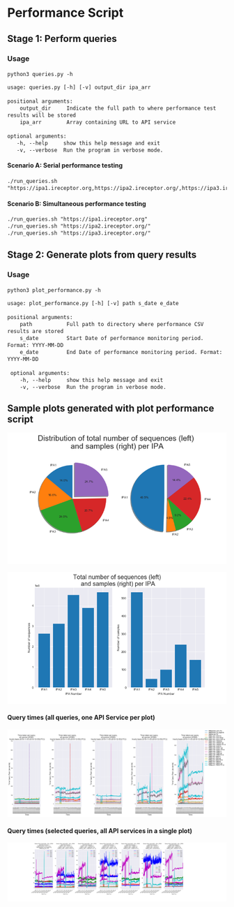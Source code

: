 # Performance Script

## Stage 1: Perform queries

### Usage

`
python3 queries.py -h
`

    usage: queries.py [-h] [-v] output_dir ipa_arr
    
    positional arguments:
        output_dir     Indicate the full path to where performance test results will be stored
        ipa_arr        Array containing URL to API service

    optional arguments:
       -h, --help     show this help message and exit
       -v, --verbose  Run the program in verbose mode.
       
#### Scenario A: Serial performance testing

    ./run_queries.sh "https://ipa1.ireceptor.org,https://ipa2.ireceptor.org/,https://ipa3.ireceptor.org/"

#### Scenario B: Simultaneous performance testing
    ./run_queries.sh "https://ipa1.ireceptor.org"
    ./run_queries.sh "https://ipa2.ireceptor.org/"
    ./run_queries.sh "https://ipa3.ireceptor.org/"

## Stage 2: Generate plots from query results 

### Usage

`
python3 plot_performance.py -h
`

    usage: plot_performance.py [-h] [-v] path s_date e_date
      
    positional arguments:
        path           Full path to directory where performance CSV results are stored
        s_date         Start Date of performance monitoring period. Format: YYYY-MM-DD
        e_date         End Date of performance monitoring period. Format: YYYY-MM-DD
      
     optional arguments:
        -h, --help     show this help message and exit
        -v, --verbose  Run the program in verbose mode.

## Sample plots generated with plot performance script

![Pie](./SamplePlots/TotalSequenceSampleDistributionALLIPAS.png)

![Bar](./SamplePlots/TotalSequenceSamplesALLIPAS.png)

#### Query times (all queries, one API Service per plot)

![AllQ](./SamplePlots/QueryTimesAllQueriesallqueries2019110520191205.png)

#### Query times (selected queries, all API services in a single plot)

![AllIPA](./SamplePlots/QueryTimesSelectedQueriesALLIPASOnePlot2019110520191205.png)
